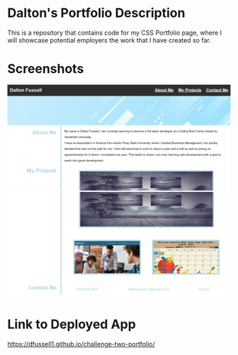 # Dalton's Portfolio Description
This is a repository that contains code for my CSS Portfolio page, where I will showcase potential employers the work that I have created so far. 

# Screenshots
![Picture of Top Half of Website](./assets/css/img/website1.png)
![Picture of Bottom Half of Website](./assets/css/img/website2.png)

# Link to Deployed App
https://dfussell1.github.io/challenge-two-portfolio/